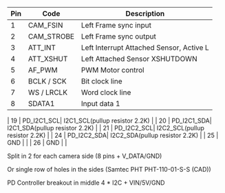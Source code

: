 
| Pin | Code       | Description                              | 
|-----|------------|------------------------------------------|
| 1   | CAM_FSIN  | Left Frame sync input                    |      
| 2   | CAM_STROBE| Left Frame sync output                   |      
| 3   | ATT_INT   | Left Interrupt Attached Sensor, Active L |
| 4   | ATT_XSHUT | Left Attached Sensor XSHUTDOWN           |
| 5   | AF_PWM   | PWM Motor control                        |      
| 6  | BCLK / SCK | Bit clock line                       | 
| 7  | WS / LRCLK | Word clock line                      | 
| 8  | SDATA1     | Input data 1                         | 

| 19  | PD_I2C1_SCL| I2C1_SCL(pullup resistor 2.2K)       | 
| 20  | PD_I2C1_SDA| I2C1_SDA(pullup resistor 2.2K)       | 
| 21  | PD_I2C2_SCL| I2C2_SCL(pullup resistor 2.2K)       | 
| 24  | PD_I2C2_SDA| I2C2_SDA(pullup resistor 2.2K)       | 
| 25  | GND        |                     |
| 26  | GND        |                     |


Split in 2 for each camera side (8 pins + V_DATA/GND)

Or single row of holes in the sides (Samtec PHT   PHT-110-01-S-S (CAD))

PD Controller breakout in middle 4 * I2C + VIN/5V/GND